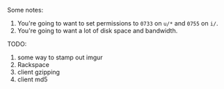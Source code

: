 Some notes:

1. You're going to want to set permissions to `0733` on `u/*` and `0755` on `i/`.
2. You're going to want a lot of disk space and bandwidth.

TODO:

1. some way to stamp out imgur
2. Rackspace
3. client gzipping
4. client md5